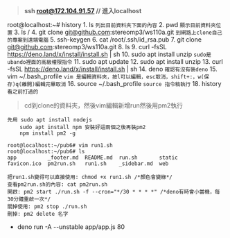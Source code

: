 > **ssh root@172.104.91.57  // 進入localhost**

root@localhost:~# history
    1.  ls  `列出目前資料夾下面的內容`
    2.  pwd  `顯示目前資料夾位置`
    3.  ls /
    4.  git clone git@github.com:stereomp3/ws110a.git `到網路上clone自己的專案到遠端電腦`
    5.  ssh-keygen
    6.  cat /root/.ssh/id_rsa.pub
    7.  git clone git@github.com:stereomp3/ws110a.git
    8.  ls
    9.  curl -fsSL https://deno.land/x/install/install.sh | sh
   10.  sudo apt install unzip  `sudo是ubando裡面的高級權限指令`
   11.  sudo apt update
   12. sudo apt install unzip
   13.  curl -fsSL https://deno.land/x/install/install.sh | sh 
   14.  deno  `確認有沒有裝deno`
   15.  vim ~/.bash_profile   `vim 是編輯資料夾，按l可以編輯，esc取消，shift+:，w(保存)q(離開)編輯完畢取消`
   16. source ~/.bash_profile  `source 指令稿執行`
   18.  history `看之前打過的`

> cd到clone的資料夾，然後vim編輯新增run然後用pm2執行

```
先用 sudo apt install nodejs
	sudo apt install npm 安裝好這兩個之後再裝pm2
	npm install pm2 -g
```

```
root@localhost:~/pub6# vim run1.sh
root@localhost:~/pub6# ls
app          _footer.md  README.md  run.sh       static
favicon.ico  pm2run.sh   run1.sh    _sidebar.md  web

把run1.sh變得可以直接使用: chmod +x run1.sh /*顏色會變綠*/
查看pm2run.sh的內容: cat pm2run.sh
開啟: pm2 start ./run.sh -f --cron="*/30 * * * *" /*deno有時會小當機，每30分鐘重啟一次*/
關掉使用: pm2 stop ./run.sh
刪掉: pm2 delete 名字
```

* deno run -A --unstable app/app.js 80